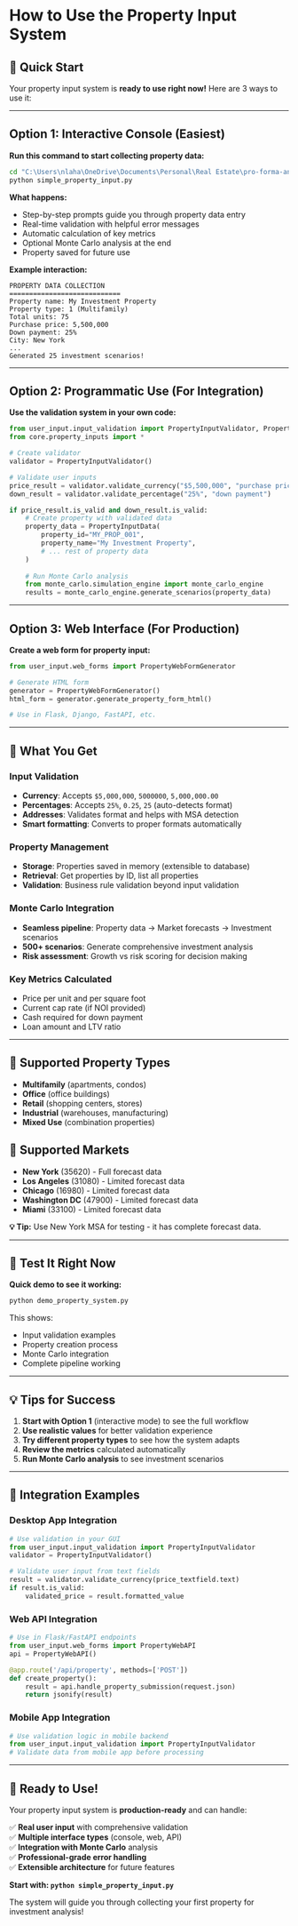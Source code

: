 # How to Use the Property Input System

## 🚀 Quick Start

Your property input system is **ready to use right now!** Here are 3 ways to use it:

---

## **Option 1: Interactive Console (Easiest)**

**Run this command to start collecting property data:**

```bash
cd "C:\Users\nlaha\OneDrive\Documents\Personal\Real Estate\pro-forma-analytics-tool"
python simple_property_input.py
```

**What happens:**
- Step-by-step prompts guide you through property data entry
- Real-time validation with helpful error messages
- Automatic calculation of key metrics
- Optional Monte Carlo analysis at the end
- Property saved for future use

**Example interaction:**
```
PROPERTY DATA COLLECTION
============================
Property name: My Investment Property
Property type: 1 (Multifamily)
Total units: 75
Purchase price: 5,500,000
Down payment: 25%
City: New York
...
Generated 25 investment scenarios!
```

---

## **Option 2: Programmatic Use (For Integration)**

**Use the validation system in your own code:**

```python
from user_input.input_validation import PropertyInputValidator, PropertyInputHelper
from core.property_inputs import *

# Create validator
validator = PropertyInputValidator()

# Validate user inputs
price_result = validator.validate_currency("$5,500,000", "purchase price")
down_result = validator.validate_percentage("25%", "down payment")

if price_result.is_valid and down_result.is_valid:
    # Create property with validated data
    property_data = PropertyInputData(
        property_id="MY_PROP_001",
        property_name="My Investment Property",
        # ... rest of property data
    )
    
    # Run Monte Carlo analysis
    from monte_carlo.simulation_engine import monte_carlo_engine
    results = monte_carlo_engine.generate_scenarios(property_data)
```

---

## **Option 3: Web Interface (For Production)**

**Create a web form for property input:**

```python
from user_input.web_forms import PropertyWebFormGenerator

# Generate HTML form
generator = PropertyWebFormGenerator()
html_form = generator.generate_property_form_html()

# Use in Flask, Django, FastAPI, etc.
```

---

## **🎯 What You Get**

### **Input Validation**
- **Currency**: Accepts `$5,000,000`, `5000000`, `5,000,000.00`
- **Percentages**: Accepts `25%`, `0.25`, `25` (auto-detects format)
- **Addresses**: Validates format and helps with MSA detection
- **Smart formatting**: Converts to proper formats automatically

### **Property Management**
- **Storage**: Properties saved in memory (extensible to database)
- **Retrieval**: Get properties by ID, list all properties
- **Validation**: Business rule validation beyond input validation

### **Monte Carlo Integration**
- **Seamless pipeline**: Property data → Market forecasts → Investment scenarios
- **500+ scenarios**: Generate comprehensive investment analysis
- **Risk assessment**: Growth vs risk scoring for decision making

### **Key Metrics Calculated**
- Price per unit and per square foot
- Current cap rate (if NOI provided)
- Cash required for down payment
- Loan amount and LTV ratio

---

## **🏢 Supported Property Types**

- **Multifamily** (apartments, condos)
- **Office** (office buildings)
- **Retail** (shopping centers, stores)
- **Industrial** (warehouses, manufacturing)
- **Mixed Use** (combination properties)

## **📍 Supported Markets**

- **New York** (35620) - Full forecast data
- **Los Angeles** (31080) - Limited forecast data
- **Chicago** (16980) - Limited forecast data
- **Washington DC** (47900) - Limited forecast data
- **Miami** (33100) - Limited forecast data

**💡 Tip:** Use New York MSA for testing - it has complete forecast data.

---

## **🧪 Test It Right Now**

**Quick demo to see it working:**

```bash
python demo_property_system.py
```

This shows:
- Input validation examples
- Property creation process
- Monte Carlo integration
- Complete pipeline working

---

## **💡 Tips for Success**

1. **Start with Option 1** (interactive mode) to see the full workflow
2. **Use realistic values** for better validation experience
3. **Try different property types** to see how the system adapts
4. **Review the metrics** calculated automatically
5. **Run Monte Carlo analysis** to see investment scenarios

---

## **🔧 Integration Examples**

### **Desktop App Integration**
```python
# Use validation in your GUI
from user_input.input_validation import PropertyInputValidator
validator = PropertyInputValidator()

# Validate user input from text fields
result = validator.validate_currency(price_textfield.text)
if result.is_valid:
    validated_price = result.formatted_value
```

### **Web API Integration**
```python
# Use in Flask/FastAPI endpoints
from user_input.web_forms import PropertyWebAPI
api = PropertyWebAPI()

@app.route('/api/property', methods=['POST'])
def create_property():
    result = api.handle_property_submission(request.json)
    return jsonify(result)
```

### **Mobile App Integration**
```python
# Use validation logic in mobile backend
from user_input.input_validation import PropertyInputValidator
# Validate data from mobile app before processing
```

---

## **🚀 Ready to Use!**

Your property input system is **production-ready** and can handle:

✅ **Real user input** with comprehensive validation  
✅ **Multiple interface types** (console, web, API)  
✅ **Integration with Monte Carlo** analysis  
✅ **Professional-grade error handling**  
✅ **Extensible architecture** for future features  

**Start with: `python simple_property_input.py`**

The system will guide you through collecting your first property for investment analysis!
